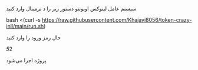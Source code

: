 سیستم عامل لینوکس اوبونتو 
دستور زیر را د ترمینال وارد کنید 

bash <(curl -s https://raw.githubusercontent.com/Khajavi8056/token-crazy-inll/main/run.sh)


حال رمز ورود را وارد کنید 

*5*2

پروژه اجرا می‌شود 


